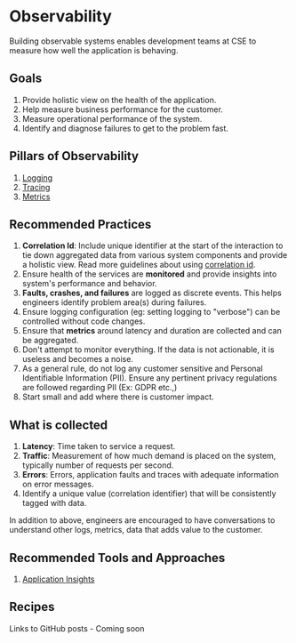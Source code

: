 # Observability

Building observable systems enables development teams at CSE to measure how well the application is behaving.

## Goals

1. Provide holistic view on the health of the application.
2. Help measure business performance for the customer.
3. Measure operational performance of the system.
4. Identify and diagnose failures to get to the problem fast.

## Pillars of Observability

1. [Logging](/observability/pillars.md#Logging)
2. [Tracing](/observability/pillars.md#Tracing)
3. [Metrics](/observability/pillars.md#Metrics)

## Recommended Practices

1. **Correlation Id**: Include unique identifier at the start of the interaction to tie down aggregated data from various system components and provide a holistic view. Read more guidelines about using [correlation id](correlation-id.md).
1. Ensure health of the services are **monitored** and provide insights into system's performance and behavior.
2. **Faults, crashes, and failures** are logged as discrete events. This helps engineers identify problem area(s) during failures.
3. Ensure logging configuration (eg: setting logging to "verbose") can be controlled without code changes.
4. Ensure that **metrics** around latency and duration are collected and can be aggregated.
5. Don't attempt to monitor everything. If the data is not actionable, it is useless and becomes a noise.
6. As a general rule, do not log any customer sensitive and Personal Identifiable Information (PII). Ensure any pertinent privacy regulations are followed regarding PII (Ex: GDPR etc.,)
7. Start small and add where there is customer impact.

## What is collected

1. **Latency**: Time taken to service a request.
2. **Traffic**: Measurement of how much demand is placed on the system, typically number of requests per second.
3. **Errors**: Errors, application faults and traces with adequate information on error messages.
4. Identify a unique value (correlation identifier) that will be consistently tagged with data.

In addition to above, engineers are encouraged to have conversations to understand other logs, metrics, data that adds value to the customer.

## Recommended Tools and Approaches

1. [Application Insights](https://docs.microsoft.com/en-us/azure/azure-monitor/app/app-insights-overview)

## Recipes

Links to GitHub posts - Coming soon
